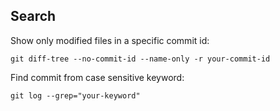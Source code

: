 ## Search

Show only modified files in a specific commit id:
```
git diff-tree --no-commit-id --name-only -r your-commit-id
```

Find commit from case sensitive keyword:
```
git log --grep="your-keyword"
```